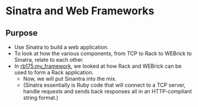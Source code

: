 # Sinatra and Web Frameworks
## Purpose
- Use Sinatra to build a web application.
- To look at how the various components, from TCP to Rack to WEBrick to Sinatra, relate to each other. 
- In [rb175:my_framework](https://github.com/JoshuaCMorgan/rb175/tree/main/my_framework), we looked at how Rack and WEBrick can be used to form a Rack application.
  - Now, we will put Sinantra into the mix. 
  - (Sinatra essentially is Ruby code that will connect to a TCP server, handle requests and sends back responses all in an HTTP-compliant string format.)